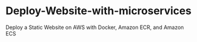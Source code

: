# Deploy-Website-with-microservices
Deploy a Static Website on AWS with Docker, Amazon ECR, and Amazon ECS
